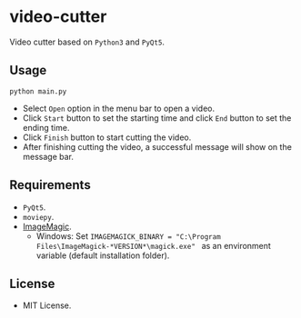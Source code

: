 # video-cutter

Video cutter based on `Python3` and `PyQt5`.

## Usage

```
python main.py
```

-   Select `Open` option in the menu bar to open a video.
-   Click `Start` button to set the starting time and click `End` button to set the ending time.
-   Click `Finish` button to start cutting the video.
-   After finishing cutting the video, a successful message will show on the message bar.

## Requirements

-   `PyQt5`.
-   `moviepy`.
-   [ImageMagic](https://imagemagick.org/script/download.php).
    -   Windows: Set `IMAGEMAGICK_BINARY = "C:\Program Files\ImageMagick-*VERSION*\magick.exe" ` as an environment variable (default installation folder).

## License

-   MIT License.



